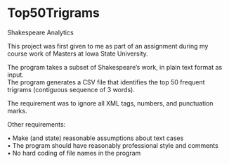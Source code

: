 # Top50Trigrams

Shakespeare Analytics

This project was first given to me as part of an assignment during my course work of Masters at Iowa State University.

The program takes a subset of Shakespeare’s work, in plain text format as input. <br>
The program generates a CSV file that identifies the top 50 frequent trigrams (contiguous
sequence of 3 words).

The requirement was to ignore all XML tags, numbers, and punctuation marks.

Other requirements:

• Make (and state) reasonable assumptions about text cases <br>
• The program should have reasonably professional style and comments <br>
• No hard coding of file names in the program <br>
